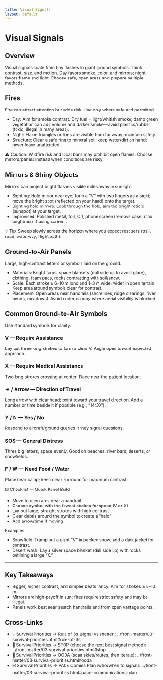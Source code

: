 ```yaml
---
title: Visual Signals
layout: default
---
```


# Visual Signals

## Overview
Visual signals scale from tiny flashes to giant ground symbols. Think contrast, size, and motion. Day favors smoke, color, and mirrors; night favors flame and light. Choose safe, open areas and prepare multiple methods.

## Fires
Fire can attract attention but adds risk. Use only where safe and permitted.

- Day: Aim for smoke contrast. Dry fuel = light/whitish smoke; damp green vegetation can add volume and darker smoke—avoid plastics/rubber (toxic, illegal in many areas).
- Night: Flame triangles or lines are visible from far away; maintain safely.
- Structure: Clear a safe ring to mineral soil; keep water/dirt on hand; never leave unattended.

⚠️ Caution: Wildfire risk and local bans may prohibit open flames. Choose mirrors/panels instead when conditions are risky.

## Mirrors & Shiny Objects
Mirrors can project bright flashes visible miles away in sunlight.

- Sighting: Hold mirror near eye; form a “V” with two fingers as a sight; move the bright spot (reflected on your hand) onto the target.
- Sighting hole mirrors: Look through the hole; aim the bright reticle (sunspot) at your target.
- Improvised: Polished metal, foil, CD, phone screen (remove case, max brightness if using screen).

💡 Tip: Sweep slowly across the horizon where you expect rescuers (trail, road, waterway, flight path).

## Ground-to-Air Panels
Large, high‑contrast letters or symbols laid on the ground.

- Materials: Bright tarps, space blankets (dull side up to avoid glare), clothing, foam pads, rocks contrasting with soil/snow.
- Scale: Each stroke ≥ 6–10 m long and 1–3 m wide; wider in open terrain. Keep area around symbols clear for contrast.
- Placement: Open areas near handrails (shorelines, ridge clearings, river bends, meadows). Avoid under canopy where aerial visibility is blocked.

## Common Ground-to-Air Symbols
Use standard symbols for clarity.

### V — Require Assistance
Lay out three long strokes to form a clear V. Angle open toward expected approach.

### X — Require Medical Assistance
Two long strokes crossing at center. Place near the patient location.

### → / Arrow — Direction of Travel
Long arrow with clear head; point toward your travel direction. Add a number or time beside it if possible (e.g., “14:30”).

### Y / N — Yes / No
Respond to aircraft/ground queries if they signal questions.

### SOS — General Distress
Three big letters; space evenly. Good on beaches, river bars, deserts, or snowfields.

### F / W — Need Food / Water
Place near camp; keep clear surround for maximum contrast.

☑️ Checklist — Quick Panel Build
- Move to open area near a handrail
- Choose symbol with the fewest strokes for speed (V or X)
- Lay out large, straight strokes with high contrast
- Clear debris around the symbol to create a “halo”
- Add arrow/time if moving

Examples
- Snowfield: Tramp out a giant “V” in packed snow; add a dark jacket for contrast.
- Desert wash: Lay a silver space blanket (dull side up) with rocks outlining a large “X.”

---

## Key Takeaways
- Bigger, higher contrast, and simpler beats fancy. Aim for strokes ≥ 6–10 m.
- Mirrors are high‑payoff in sun; fires require strict safety and may be illegal.
- Panels work best near search handrails and from open vantage points.

## Cross-Links
- 💡 Survival Priorities → Rule of 3s (signal vs shelter): ../front-matter/03-survival-priorities.html#rule-of-3s
- 📝 Survival Priorities → STOP (choose the next best signal method): ../front-matter/03-survival-priorities.html#stop
- 📝 Survival Priorities → OODA (scan skies/routes, then iterate): ../front-matter/03-survival-priorities.html#ooda
- ☑️ Survival Priorities → PACE Comms Plan (who/when to signal): ../front-matter/03-survival-priorities.html#pace-communications-plan
